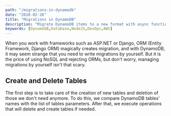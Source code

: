 ```yaml
---
path: "/migrations-in-dynamodb"
date: "2018-02-26"
title: "Migrations in DynamoDB"
description: "Migrate DynamoDB items to a new format with async functions."
keywords: [DynamoDB,Database,NodeJS,DevOps,AWS]
---
```

When you work with frameworks such as ASP.NET or Django, ORM (Entity Framework, Django ORM) magically creates migration, and with DynamoDB, it may seem strange that you need to write migrations by yourself. But it is the price of using NoSQL and rejecting ORMs, but don't worry, managing migrations by yourself isn't that scary.

## Create and Delete Tables
The first step is to take care of the creation of new tables and deletion of those we don't need anymore. To do this, we compare DynamoDB tables' names with the list of tables parameters. After that, we execute operations that will delete and create tables if needed.